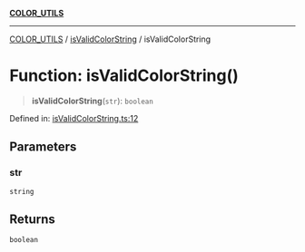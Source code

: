 [**COLOR_UTILS**](../../README.md)

***

[COLOR_UTILS](../../README.md) / [isValidColorString](../README.md) / isValidColorString

# Function: isValidColorString()

> **isValidColorString**(`str`): `boolean`

Defined in: [isValidColorString.ts:12](https://github.com/dailker/everyutil-js/blob/b3e269da55b7d96c15eb37e98c5c4f6b94f05f6f/src/color/isValidColorString.ts#L12)

## Parameters

### str

`string`

## Returns

`boolean`
